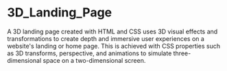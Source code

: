 # 3D_Landing_Page
A 3D landing page created with HTML and CSS uses 3D visual effects and transformations to create depth and immersive user experiences on a website's landing or home page. This is achieved with CSS properties such as 3D transforms, perspective, and animations to simulate three-dimensional space on a two-dimensional screen.
